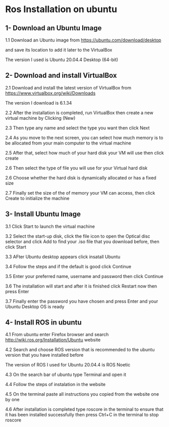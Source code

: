 # Ros Installation on ubuntu

## 1- Download an Ubuntu Image

1.1 Download an Ubuntu image from https://ubuntu.com/download/desktop

and save its location to add it later to the VirtualBox

The version I used is Ubuntu 20.04.4 Desktop (64-bit)

## 2- Download and install VirtualBox

2.1 Download and install the latest version of VirtualBox from https://www.virtualbox.org/wiki/Downloads

The version I download is 6.1.34

2.2 After the installation is completed, run VirtualBox then create a new virtual machine by Clicking (New) 

2.3 Then type any name and select the type you want then click Next 

2.4 As you move to the next screen, you can select how much memory is to be allocated from your main computer to the virtual machine 

2.5 After that, select how much of your hard disk your VM will use then click create

2.6 Then select the type of file you will use for your Virtual hard disk

2.6 Choose whether the hard disk is dynamically allocated or has a fixed size

2.7 Finally set the size of the of memory your VM can access, then click Create to initialize the machine

## 3- Install Ubuntu Image

3.1 Click Start to launch the virtual machine

3.2 Select the start-up disk, click the file icon to open the Optical disc selector and click Add to find your .iso file that you download before, then click Start

3.3 AFter Ubuntu desktop appears click insatall Ubuntu

3.4 Follow the steps and if the default is good click Continue

3.5 Enter your preferred name, username and password then click Continue

3.6 The installation will start and after it is finished click Restart now then press Enter

3.7 Finally enter the password you have chosen and press Enter and your Ubuntu Desktop OS is ready

## 4- Install ROS in ubuntu

4.1 From ubuntu enter Firefox browser and search http://wiki.ros.org/Installation/Ubuntu website

4.2 Search and choose ROS version that is recommended to the ubuntu version that you have installed before

The version of ROS I used for Ubuntu 20.04.4 is ROS Noetic

4.3 On the search bar of ubuntu type Terminal and open it

4.4 Follow the steps of instalation in the website

4.5 On the terminal paste all instructions you copied from the website one by one

4.6 After installation is completed type roscore in the terminal to ensure that it has been installed successfully then press Ctrl+C in the terminal to stop roscore

